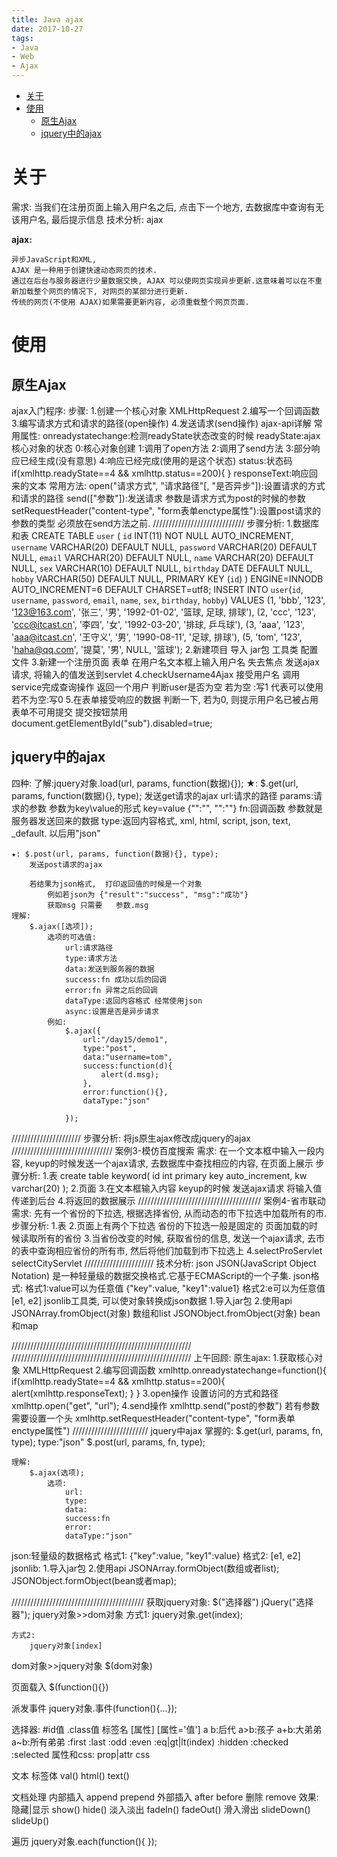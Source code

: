 ```yaml
---
title: Java ajax
date: 2017-10-27
tags:
- Java
- Web
- Ajax
---
```

<!-- TOC -->

- [关于](#关于)
- [使用](#使用)
    - [原生Ajax](#原生ajax)
    - [jquery中的ajax](#jquery中的ajax)

<!-- /TOC -->

# 关于

需求:
	当我们在注册页面上输入用户名之后, 点击下一个地方, 去数据库中查询有无该用户名, 最后提示信息
技术分析:
	ajax


**ajax:**
```
异步JavaScript和XML, 
AJAX 是一种用于创建快速动态网页的技术.
通过在后台与服务器进行少量数据交换, AJAX 可以使网页实现异步更新.这意味着可以在不重新加载整个网页的情况下, 对网页的某部分进行更新.
传统的网页(不使用 AJAX)如果需要更新内容, 必须重载整个网页页面.
```
# 使用

## 原生Ajax
ajax入门程序:
	步骤:
		1.创建一个核心对象 XMLHttpRequest
		2.编写一个回调函数
		3.编写请求方式和请求的路径(open操作)
		4.发送请求(send操作)
ajax-api详解
	常用属性:
		onreadystatechange:检测readyState状态改变的时候
		readyState:ajax核心对象的状态
			0:核心对象创建
			1:调用了open方法
			2:调用了send方法
			3:部分响应已经生成(没有意思)
			4:响应已经完成(使用的是这个状态)
		status:状态码
			if(xmlhttp.readyState==4 && xmlhttp.status==200){
			}
		responseText:响应回来的文本
	常用方法:
		open("请求方式", "请求路径"[, "是否异步"]):设置请求的方式和请求的路径
		send(["参数"]):发送请求 参数是请求方式为post的时候的参数
		setRequestHeader("content-type", "form表单enctype属性"):设置post请求的参数的类型 必须放在send方法之前.
/////////////////////////////
步骤分析:
	1.数据库和表
		CREATE TABLE `user` (
		  `id` INT(11) NOT NULL AUTO_INCREMENT, 
		  `username` VARCHAR(20) DEFAULT NULL, 
		  `password` VARCHAR(20) DEFAULT NULL, 
		  `email` VARCHAR(20) DEFAULT NULL, 
		  `name` VARCHAR(20) DEFAULT NULL, 
		  `sex` VARCHAR(10) DEFAULT NULL, 
		  `birthday` DATE DEFAULT NULL, 
		  `hobby` VARCHAR(50) DEFAULT NULL, 
		  PRIMARY KEY (`id`)
		) ENGINE=INNODB AUTO_INCREMENT=6 DEFAULT CHARSET=utf8;
		INSERT
		INTO `user`(`id`, `username`, `password`, `email`, `name`, `sex`, `birthday`, `hobby`)
		VALUES
		(1, 'bbb', '123', '123@163.com', '张三', '男', '1992-01-02', '篮球, 足球, 排球'), 
		(2, 'ccc', '123', 'ccc@itcast.cn', '李四', '女', '1992-03-20', '排球, 乒乓球'), 
		(3, 'aaa', '123', 'aaa@itcast.cn', '王守义', '男', '1990-08-11', '足球, 排球'), 
		(5, 'tom', '123', 'haha@qq.com', '提莫', '男', NULL, '篮球');
	2.新建项目
		导入 jar包 工具类 配置文件
	3.新建一个注册页面 表单 在用户名文本框上输入用户名 失去焦点
		发送ajax请求, 将输入的值发送到servlet
	4.checkUsername4Ajax
		接受用户名
		调用service完成查询操作 返回一个用户
		判断user是否为空
			若为空 :写1 代表可以使用
			若不为空:写0
	5.在表单接受响应的数据
		判断一下, 
			若为0, 则提示用户名已被占用 表单不可用提交 提交按钮禁用
				document.getElementById("sub").disabled=true;

## jquery中的ajax

四种:
	了解:jquery对象.load(url, params, function(数据){});
	★: $.get(url, params, function(数据){}, type);
		发送get请求的ajax
			url:请求的路径
			params:请求的参数 参数为key\value的形式 key=value  {"":"", "":""}
			fn:回调函数 参数就是服务器发送回来的数据
			type:返回内容格式, xml, html, script, json, text, _default.    以后用"json"

	★: $.post(url, params, function(数据){}, type);
		发送post请求的ajax

		若结果为json格式,  打印返回值的时候是一个对象
			例如若json为 {"result":"success", "msg":"成功"}
			获取msg 只需要	参数.msg
	理解:
		$.ajax([选项]);
			选项的可选值:
				url:请求路径
				type:请求方法
				data:发送到服务器的数据
				success:fn 成功以后的回调
				error:fn 异常之后的回调
				dataType:返回内容格式 经常使用json
				async:设置是否是异步请求
			例如:
				$.ajax({
					url:"/day15/demo1", 
					type:"post", 
					data:"username=tom", 
					success:function(d){
						alert(d.msg);
					}, 
					error:function(){}, 
					dataType:"json"

				});

//////////////////////
步骤分析:
	将js原生ajax修改成jquery的ajax
////////////////////////////////
案例3-模仿百度搜索
需求:
	在一个文本框中输入一段内容, keyup的时候发送一个ajax请求, 去数据库中查找相应的内容, 在页面上展示
步骤分析:
	1.表
		create table keyword(
			id int primary key auto_increment, 
			kw varchar(20)
		);
	2.页面
	3.在文本框输入内容 keyup的时候 发送ajax请求 将输入值传递到后台
	4.将返回的数据展示
///////////////////////////////////////
案例4-省市联动
需求:
	先有一个省份的下拉选, 根据选择省份, 从而动态的市下拉选中加载所有的市.
步骤分析:
	1.表
	2.页面上有两个下拉选 省份的下拉选一般是固定的 页面加载的时候读取所有的省份
	3.当省份改变的时候, 获取省份的信息, 发送一个ajax请求, 去市的表中查询相应省份的所有市, 然后将他们加载到市下拉选上
	4.selectProServlet selectCityServlet
	//////////////////////
技术分析:
	json
		JSON(JavaScript Object Notation) 是一种轻量级的数据交换格式.它基于ECMAScript的一个子集.
	json格式:
		格式1:value可以为任意值
			{"key":value, "key1":value1}
		格式2:e可以为任意值
			[e1, e2]
	jsonlib工具类, 可以使对象转换成json数据
		1.导入jar包
		2.使用api
			JSONArray.fromObject(对象)  数组和list
			JSONObject.fromObject(对象) bean和map

/////////////////////////////////////////////////////////
/////////////////////////////////////////////////////////
上午回顾:
原生ajax:
	1.获取核心对象 XMLHttpRequest
	2.编写回调函数
		xmlhttp.onreadystatechange=function(){
			if(xmlhttp.readyState==4 && xmlhttp.status==200){
				alert(xmlhttp.responseText);
			}
		}
	3.open操作 设置访问的方式和路径
		xmlhttp.open("get", "url");
	4.send操作
		xmlhttp.send("post的参数")
		 若有参数需要设置一个头
			xmlhttp.setRequestHeader("content-type", "form表单enctype属性")
////////////////////////
jquery中ajax
	掌握的:
		$.get(url, params, fn, type);
			type:"json"
		$.post(url, params, fn, type);

	理解:
		$.ajax(选项);
			选项:
				url:
				type:
				data:
				success:fn
				error:
				dataType:"json"
json:轻量级的数据格式
	格式1:
		{"key":value, "key1":value}
	格式2:
		[e1, e2]
jsonlib:
	1.导入jar包
	2.使用api
		JSONArray.formObject(数组或者list);
		JSONObject.formObject(bean或者map);

//////////////////////////////////////////
获取jquery对象:
	$("选择器") jQuery("选择器");
jquery对象>>dom对象
	方式1:
		jquery对象.get(index);

	方式2:
		jquery对象[index]
dom对象>>jquery对象
	$(dom对象)

页面载入
	$(function(){})

派发事件
	jquery对象.事件(function(){...});

选择器:
	#id值  .class值  标签名  [属性]  [属性='值']
	a b:后代    a>b:孩子  a+b:大弟弟  a~b:所有弟弟
	:first :last :odd :even :eq|gt|lt(index)
	:hidden
	:checked  :selected
属性和css:
	prop|attr
	css

文本 标签体
	val()
	html() text()

文档处理
	内部插入
		append prepend
	外部插入
		after before
	删除
		remove
效果:
	隐藏|显示
		show() hide()
	淡入淡出
		fadeIn() fadeOut()
	滑入滑出
		slideDown() slideUp()

遍历
	jquery对象.each(function(){
	});
